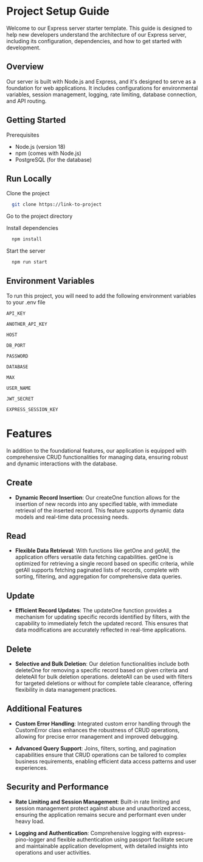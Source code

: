 # **Project Setup Guide**

Welcome to our Express server starter template. This guide is designed to help new developers understand the architecture of our Express server, including its configuration, dependencies, and how to get started with development.

## Overview

Our server is built with Node.js and Express, and it's designed to serve as a foundation for web applications. It includes configurations for environmental variables, session management, logging, rate limiting, database connection, and API routing.

## Getting Started

Prerequisites

- Node.js (version 18)   
- npm (comes with Node.js)
- PostgreSQL (for the database)

## Run Locally

Clone the project

```bash
  git clone https://link-to-project
```

Go to the project directory

Install dependencies

```bash
  npm install
```

Start the server

```bash
  npm run start
```

## Environment Variables

To run this project, you will need to add the following environment variables to your .env file

`API_KEY`

`ANOTHER_API_KEY`

`HOST`

`DB_PORT`

`PASSWORD`

`DATABASE`

`MAX`

`USER_NAME`

`JWT_SECRET`

`EXPRESS_SESSION_KEY`

# __Features__

In addition to the foundational features, our application is equipped with comprehensive CRUD functionalities for managing data, ensuring robust and dynamic interactions with the database.

## Create
- __Dynamic Record Insertion__: Our createOne function allows for the insertion of new records into any specified table, with immediate retrieval of the inserted record. This feature supports dynamic data models and real-time data processing needs.

## Read
- __Flexible Data Retrieval__: With functions like getOne and getAll, the application offers versatile data fetching capabilities. getOne is optimized for retrieving a single record based on specific criteria, while getAll supports fetching paginated lists of records, complete with sorting, filtering, and aggregation for comprehensive data queries.

## Update
- __Efficient Record Updates__: The updateOne function provides a mechanism for updating specific records identified by filters, with the capability to immediately fetch the updated record. This ensures that data modifications are accurately reflected in real-time applications.

## Delete
- __Selective and Bulk Deletion__: Our deletion functionalities include both deleteOne for removing a specific record based on given criteria and deleteAll for bulk deletion operations. deleteAll can be used with filters for targeted deletions or without for complete table clearance, offering flexibility in data management practices.

## Additional Features
- __Custom Error Handling__: Integrated custom error handling through the CustomError class enhances the robustness of CRUD operations, allowing for precise error management and improved debugging.

- __Advanced Query Support__: Joins, filters, sorting, and pagination capabilities ensure that CRUD operations can be tailored to complex business requirements, enabling efficient data access patterns and user experiences.

## Security and Performance
- __Rate Limiting and Session Management__: Built-in rate limiting and session management protect against abuse and unauthorized access, ensuring the application remains secure and performant even under heavy load.

- __Logging and Authentication__: Comprehensive logging with express-pino-logger and flexible authentication using passport facilitate secure and maintainable application development, with detailed insights into operations and user activities.
